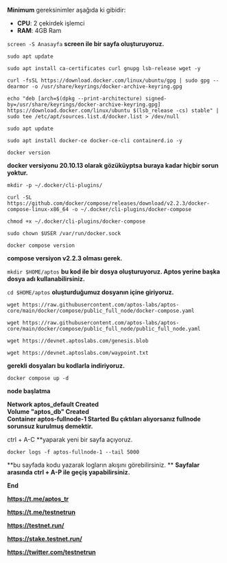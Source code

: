 **Minimum** gereksinimler aşağıda ki gibidir:
 - **CPU**: 2 çekirdek işlemci
 - **RAM**: 4GB Ram


```screen -S Anasayfa```
**screen ile bir sayfa oluşturuyoruz.**

```sudo apt update```

```sudo apt install ca-certificates curl gnupg lsb-release wget -y```

```curl -fsSL https://download.docker.com/linux/ubuntu/gpg | sudo gpg --dearmor -o /usr/share/keyrings/docker-archive-keyring.gpg```

```echo "deb [arch=$(dpkg --print-architecture) signed-by=/usr/share/keyrings/docker-archive-keyring.gpg] https://download.docker.com/linux/ubuntu $(lsb_release -cs) stable" | sudo tee /etc/apt/sources.list.d/docker.list > /dev/null```

```sudo apt update```

```sudo apt install docker-ce docker-ce-cli containerd.io -y```

```docker version```

**docker versiyonu 20.10.13 olarak gözüküyptsa buraya kadar hiçbir sorun yoktur.**

```mkdir -p ~/.docker/cli-plugins/```

```curl -SL https://github.com/docker/compose/releases/download/v2.2.3/docker-compose-linux-x86_64 -o ~/.docker/cli-plugins/docker-compose```

```chmod +x ~/.docker/cli-plugins/docker-compose```

```sudo chown $USER /var/run/docker.sock```

```docker compose version```

**compose versiyon v2.2.3 olması gerek.**

```mkdir $HOME/aptos``` 
**bu kod ile bir dosya oluşturuyoruz. Aptos yerine başka dosya adı kullanabilirsiniz.**

```cd $HOME/aptos```
**oluşturduğumuz dosyanın içine giriyoruz.**  

```wget https://raw.githubusercontent.com/aptos-labs/aptos-core/main/docker/compose/public_full_node/docker-compose.yaml```

```wget https://raw.githubusercontent.com/aptos-labs/aptos-core/main/docker/compose/public_full_node/public_full_node.yaml```

```wget https://devnet.aptoslabs.com/genesis.blob```

```wget https://devnet.aptoslabs.com/waypoint.txt```

**gerekli dosyaları bu kodlarla indiriyoruz.**

```docker compose up -d``` 

**node başlatma**

**Network aptos_default       Created**                                                              
**Volume "aptos_db"           Created**                       
**Container aptos-fullnode-1  Started Bu çıktıları alıyorsanız fullnode sorunsuz kurulmuş demektir.**

ctrl + A-C
**yaparak yeni bir sayfa açıyoruz. 

```docker logs -f aptos-fullnode-1 --tail 5000```

**bu sayfada kodu yazarak logların akışını görebilirsiniz. **
**Sayfalar arasında ctrl + A-P ile geçiş yapabilirsiniz.**

**End**

**https://t.me/aptos_tr**

**https://t.me/testnetrun**

**https://testnet.run/**

**https://stake.testnet.run/**

**https://twitter.com/testnetrun**




